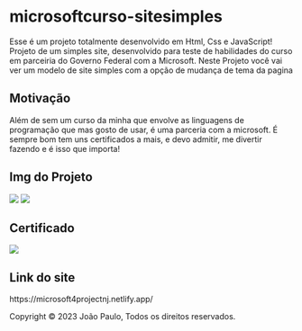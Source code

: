 ﻿# microsoftcurso-sitesimples
 <p>Esse é um projeto totalmente desenvolvido em Html, Css e JavaScript!
Projeto de um simples site, desenvolvido para teste de habilidades do curso em parceiria do Governo Federal com a Microsoft. Neste Projeto você vai ver um modelo de site simples com a opção de mudança de tema da pagina
</p>

<h2> Motivação</h2>
<p> 
Além de sem um curso da minha que envolve as linguagens de programação que mas gosto de usar, é uma parceria com a microsoft. É sempre bom tem uns certificados a mais, e devo admitir, me divertir fazendo e é isso que importa!
</p>

<h2> Img do Projeto </h2>
<img src=https://media.discordapp.net/attachments/968993207088201758/1163988170581475419/image.png?ex=65419375&is=652f1e75&hm=de71a1d3188cd70556a54bc8441060cb8e5e696131cb55391552bfac7a9b108a&=&width=1319&height=676>
<img src=https://media.discordapp.net/attachments/968993207088201758/1163988236419477574/image.png?ex=65419385&is=652f1e85&hm=2779f7adb06c78da0d01f86f10bf200a785afad0a61be998a4ce63cefaae4537&=&width=1293&height=676>

<h2> Certificado </h2>
<img src=https://media.discordapp.net/attachments/968993207088201758/1163989283309375539/image.png?ex=6541947f&is=652f1f7f&hm=f22337b00e8495d1c3bbf7432bee556e261271f0deeb68f37616530f9d772099&=&width=959&height=676>

<h2> Link do site </h2>
https://microsoft4projectnj.netlify.app/


<p> Copyright © 2023 João Paulo, Todos os direitos reservados. </p>
